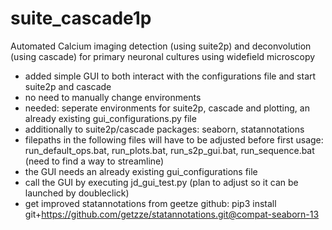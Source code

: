 # suite_cascade1p
Automated Calcium imaging detection (using suite2p) and deconvolution (using cascade) for primary neuronal cultures using widefield microscopy
- added simple GUI to both interact with the configurations file and start suite2p and cascade
- no need to manually change environments
- needed: seperate environments for suite2p, cascade and plotting, an already existing gui_configurations.py file
- additionally to suite2p/cascade packages: seaborn, statannotations 
- filepaths in the following files will have to be adjusted before first usage: run_default_ops.bat, run_plots.bat, run_s2p_gui.bat, run_sequence.bat (need to find a way to streamline)
- the GUI needs an already existing gui_configurations file 
- call the GUI by executing jd_gui_test.py (plan to adjust so it can be launched by doubleclick)
- get improved statannotations from geetze github: pip3 install git+https://github.com/getzze/statannotations.git@compat-seaborn-13